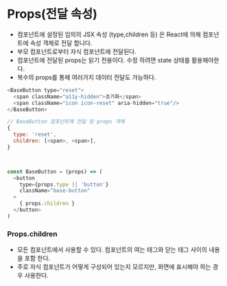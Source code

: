 # Props(전달 속성)
- 컴포넌트에 설정된 임의의 JSX 속성 (type,children 등) 은 React에 의해 컴포넌트에 속성 객체로 전달 합니다. 
- 부모 컴포넌트로부터 자식 컴포넌트에 전달된다. 
- 컴포넌트에 전달된 props는 읽기 전용이다. 수정 하려면 state 상태를 활용해야한다. 
- 복수의 props를 통헤 여러가지 데이터 전달도 가능하다.

```js
<BaseButton type="reset">
  <span className="a11y-hidden">초기화</span>
  <span className="icon icon-reset" aria-hidden="true"/>
</BaseButton>

// BaseButton 컴포넌트에 전달 된 props 객체
{
  type: 'reset',
  children: [<span>, <span>],
}



const BaseButton = (props) => (
  <button 
    type={props.type || 'button'} 
    className="base-button"
  >
    { props.children }
  </button>
)
```

### Props.children
- 모든 컴포넌트에서 사용할 수 있다. 컴포넌트의 여는 태그와 닫는 태그 사이의 내용을 포함 한다. 
- 주로 자식 컴포넌트가 어떻게 구성되어 있는지 모르지만, 화면에 표시해야 하는 경우 사용한다. 


